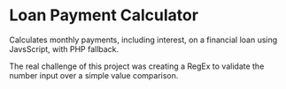 Loan Payment Calculator
=======================

Calculates monthly payments, including interest, on a financial loan using JavsScript, with PHP fallback.

The real challenge of this project was creating a RegEx to validate the number input over a simple value comparison.